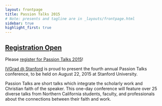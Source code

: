 ```yaml
---
layout: frontpage
title: Passion Talks 2015
# Note: presents and tagline are in _layouts/frontpage.html
sidebar: true
highlight_first: true
---
```


## [Registration Open]({{site.baseurl}}/register)

Please [register for Passion Talks 2015]({{site.baseurl}}/register)!

[IVGrad @ Stanford](http://ivgrad.stanford.edu/) is proud to present
the fourth annual Passion Talks conference, to be held on August 22,
2015 at Stanford University.

Passion Talks are short talks which integrate the scholarly work and
Christian faith of the speaker. This one-day conference will feature
over 25 diverse talks from Northern California students, faculty, and
professionals about the connections between their faith and work.

<!--

## [Now Accepting Submissions]({{site.baseurl}}/call)

Interested in giving a talk at Passion Talks 2015?

Please see the [Call for Participation]({{ site.baseurl }}/call) for
details. Submissions are due by **June 22 at 11:59pm PST**.

Videos from Passion Talks 2014 are also available, in case you need
inspiration for your talk:

<style>.embed-container { position: relative; padding-bottom: 56.25%; height: 0; overflow: hidden; max-width: 100%; } .embed-container iframe, .embed-container object, .embed-container embed { position: absolute; top: 0; left: 0; width: 100%; height: 100%; }</style><div class="embed-container"><iframe src="https://www.youtube-nocookie.com/embed/videoseries?list=PLs2YhJP9isqgabhQ4jPK3krOnylvHT6oR" frameborder="0" allowfullscreen></iframe></div>

-->
